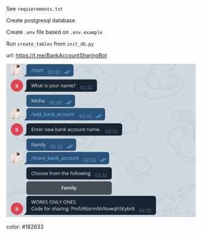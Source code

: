 See `requierements.txt`

Create postgresql database

Create `.env` file based on `.env.example`

Run `create_tables` from `init_db.py`


url: https://t.me/BankAccountSharingBot

![result](readme_images/result.jpg)

color: #182633